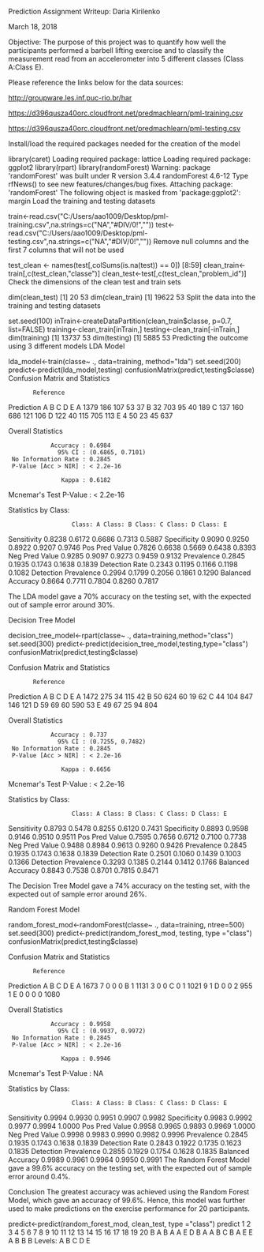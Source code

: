 Prediction Assignment Writeup:
Daria Kirilenko

March 18, 2018

Objective:
The purpose of this project was to quantify how well the participants performed a barbell lifting exercise and to classify the measurement read from an accelerometer into 5 different classes (Class A:Class E).

Please reference the links below for the data sources:

http://groupware.les.inf.puc-rio.br/har

https://d396qusza40orc.cloudfront.net/predmachlearn/pml-training.csv

https://d396qusza40orc.cloudfront.net/predmachlearn/pml-testing.csv

Install/load the required packages needed for the creation of the model

library(caret)
Loading required package: lattice
Loading required package: ggplot2
library(rpart)
library(randomForest)
Warning: package 'randomForest' was built under R version 3.4.4
randomForest 4.6-12
Type rfNews() to see new features/changes/bug fixes.
Attaching package: 'randomForest'
The following object is masked from 'package:ggplot2':
margin
Load the training and testing datasets

train<-read.csv("C:/Users/aao1009/Desktop/pml-training.csv",na.strings=c("NA","#DIV/0!",""))
test<-read.csv("C:/Users/aao1009/Desktop/pml-testing.csv",na.strings=c("NA","#DIV/0!",""))
Remove null columns and the first 7 columns that will not be used

test_clean <- names(test[,colSums(is.na(test)) == 0]) [8:59]
clean_train<-train[,c(test_clean,"classe")]
clean_test<-test[,c(test_clean,"problem_id")]
Check the dimensions of the clean test and train sets

dim(clean_test)
[1] 20 53
dim(clean_train)
[1] 19622    53
Split the data into the training and testing datasets

set.seed(100)
inTrain<-createDataPartition(clean_train$classe, p=0.7, list=FALSE)
training<-clean_train[inTrain,]
testing<-clean_train[-inTrain,]
dim(training)
[1] 13737    53
dim(testing)
[1] 5885   53
Predicting the outcome using 3 different models
LDA Model

lda_model<-train(classe~ ., data=training, method="lda")
set.seed(200)
predict<-predict(lda_model,testing)
confusionMatrix(predict,testing$classe)
Confusion Matrix and Statistics
 
           Reference
 Prediction    A    B    C    D    E
          A 1379  186  107   53   37
          B   32  703   95   40  189
          C  137  160  686  121  106
          D  122   40  115  705  113
          E    4   50   23   45  637
 
 Overall Statistics
                                           
                Accuracy : 0.6984          
                  95% CI : (0.6865, 0.7101)
     No Information Rate : 0.2845          
     P-Value [Acc > NIR] : < 2.2e-16       
                                           
                   Kappa : 0.6182          
  Mcnemar's Test P-Value : < 2.2e-16       
 
 Statistics by Class:
 
                      Class: A Class: B Class: C Class: D Class: E
 Sensitivity            0.8238   0.6172   0.6686   0.7313   0.5887
 Specificity            0.9090   0.9250   0.8922   0.9207   0.9746
 Pos Pred Value         0.7826   0.6638   0.5669   0.6438   0.8393
 Neg Pred Value         0.9285   0.9097   0.9273   0.9459   0.9132
 Prevalence             0.2845   0.1935   0.1743   0.1638   0.1839
 Detection Rate         0.2343   0.1195   0.1166   0.1198   0.1082
 Detection Prevalence   0.2994   0.1799   0.2056   0.1861   0.1290
 Balanced Accuracy      0.8664   0.7711   0.7804   0.8260   0.7817

The LDA model gave a 70% accuracy on the testing set, with the expected out of sample error around 30%.

Decision Tree Model

decision_tree_model<-rpart(classe~ ., data=training,method="class")
set.seed(300)
predict<-predict(decision_tree_model,testing,type="class")
confusionMatrix(predict,testing$classe)

Confusion Matrix and Statistics
 
           Reference
 Prediction    A    B    C    D    E
          A 1472  275   34  115   42
          B   50  624   60   19   62
          C   44  104  847  146  121
          D   59   69   60  590   53
          E   49   67   25   94  804
 
 Overall Statistics
                                           
                Accuracy : 0.737           
                  95% CI : (0.7255, 0.7482)
     No Information Rate : 0.2845          
     P-Value [Acc > NIR] : < 2.2e-16       
                                           
                   Kappa : 0.6656          
  Mcnemar's Test P-Value : < 2.2e-16       
 
 Statistics by Class:
 
                      Class: A Class: B Class: C Class: D Class: E
 Sensitivity            0.8793   0.5478   0.8255   0.6120   0.7431
 Specificity            0.8893   0.9598   0.9146   0.9510   0.9511
 Pos Pred Value         0.7595   0.7656   0.6712   0.7100   0.7738
 Neg Pred Value         0.9488   0.8984   0.9613   0.9260   0.9426
 Prevalence             0.2845   0.1935   0.1743   0.1638   0.1839
 Detection Rate         0.2501   0.1060   0.1439   0.1003   0.1366
 Detection Prevalence   0.3293   0.1385   0.2144   0.1412   0.1766
 Balanced Accuracy      0.8843   0.7538   0.8701   0.7815   0.8471

The Decision Tree Model gave a 74% accuracy on the testing set, with the expected out of sample error around 26%.

Random Forest Model

random_forest_mod<-randomForest(classe~ ., data=training, ntree=500)
set.seed(300)
predict<-predict(random_forest_mod, testing, type ="class")
confusionMatrix(predict,testing$classe)

Confusion Matrix and Statistics
 
           Reference
 Prediction    A    B    C    D    E
          A 1673    7    0    0    0
          B    1 1131    3    0    0
          C    0    1 1021    9    1
          D    0    0    2  955    1
          E    0    0    0    0 1080
 
 Overall Statistics
                                           
                Accuracy : 0.9958          
                  95% CI : (0.9937, 0.9972)
     No Information Rate : 0.2845          
     P-Value [Acc > NIR] : < 2.2e-16       
                                           
                   Kappa : 0.9946          
  Mcnemar's Test P-Value : NA              
 
 Statistics by Class:
 
                      Class: A Class: B Class: C Class: D Class: E
 Sensitivity            0.9994   0.9930   0.9951   0.9907   0.9982
 Specificity            0.9983   0.9992   0.9977   0.9994   1.0000
 Pos Pred Value         0.9958   0.9965   0.9893   0.9969   1.0000
 Neg Pred Value         0.9998   0.9983   0.9990   0.9982   0.9996
 Prevalence             0.2845   0.1935   0.1743   0.1638   0.1839
 Detection Rate         0.2843   0.1922   0.1735   0.1623   0.1835
 Detection Prevalence   0.2855   0.1929   0.1754   0.1628   0.1835
 Balanced Accuracy      0.9989   0.9961   0.9964   0.9950   0.9991
The Random Forest Model gave a 99.6% accuracy on the testing set, with the expected out of sample error around 0.4%.

Conclusion
The greatest accuracy was achieved using the Random Forest Model, which gave an accuracy of 99.6%. Hence, this model was further used to make predictions on the exercise performance for 20 participants.

predict<-predict(random_forest_mod, clean_test, type ="class")
predict
  1  2  3  4  5  6  7  8  9 10 11 12 13 14 15 16 17 18 19 20 
  B  A  B  A  A  E  D  B  A  A  B  C  B  A  E  E  A  B  B  B 
 Levels: A B C D E
